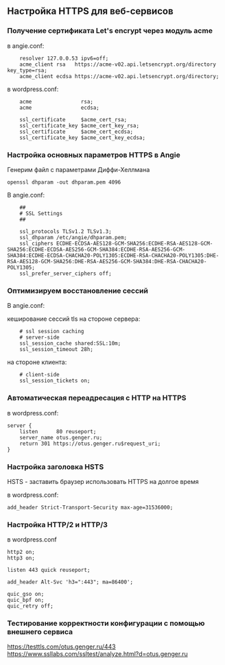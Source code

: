 ## Настройка HTTPS для веб-сервисов

### Получение сертификата Let's encrypt через модуль acme

в angie.conf:
```
    resolver 127.0.0.53 ipv6=off;
    acme_client rsa   https://acme-v02.api.letsencrypt.org/directory key_type=rsa;
    acme_client ecdsa https://acme-v02.api.letsencrypt.org/directory;
```

в wordpress.conf:
```
    acme                rsa;
    acme                ecdsa;

    ssl_certificate     $acme_cert_rsa;
    ssl_certificate_key $acme_cert_key_rsa;
    ssl_certificate     $acme_cert_ecdsa;
    ssl_certificate_key $acme_cert_key_ecdsa;
```

### Настройка основных параметров HTTPS в Angie

Генерим файл с параметрами Диффи-Хеллмана

```
openssl dhparam -out dhparam.pem 4096
```

В angie.conf:

```
    ##
    # SSL Settings
    ##

    ssl_protocols TLSv1.2 TLSv1.3;
    ssl_dhparam /etc/angie/dhparam.pem;
    ssl_ciphers ECDHE-ECDSA-AES128-GCM-SHA256:ECDHE-RSA-AES128-GCM-SHA256:ECDHE-ECDSA-AES256-GCM-SHA384:ECDHE-RSA-AES256-GCM-SHA384:ECDHE-ECDSA-CHACHA20-POLY1305:ECDHE-RSA-CHACHA20-POLY1305:DHE-RSA-AES128-GCM-SHA256:DHE-RSA-AES256-GCM-SHA384:DHE-RSA-CHACHA20-POLY1305;
    ssl_prefer_server_ciphers off;
```

### Оптимизируем восстановление сессий

В angie.conf:

кеширование сессий tls на стороне сервера:
```
    # ssl session caching 
    # server-side
    ssl_session_cache shared:SSL:10m;
    ssl_session_timeout 28h;
```

на стороне клиента:
```
    # client-side
    ssl_session_tickets on;
```

###  Автоматическая переадресация с HTTP на HTTPS

в wordpress.conf:
```
server {
    listen      80 reuseport;
    server_name otus.genger.ru;
    return 301 https://otus.genger.ru$request_uri;
}
```

### Настройка заголовка HSTS

HSTS - заставить браузер использовать HTTPS на долгое время

в wordpress.conf:
```
add_header Strict-Transport-Security max-age=31536000;
```

### Настройка HTTP/2 и HTTP/3

в wordpress.conf
```
http2 on;
http3 on;

listen 443 quick reuseport;

add_header Alt-Svc 'h3=":443"; ma=86400';

quic_gso on;
quic_bpf on;
quic_retry off;
```

### Тестирование корректности конфигурации с помощью внешнего сервиса

https://testtls.com/otus.genger.ru/443  
https://www.ssllabs.com/ssltest/analyze.html?d=otus.genger.ru


